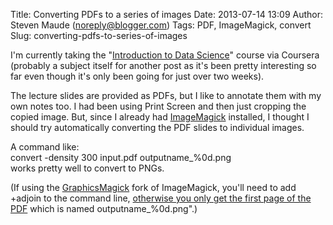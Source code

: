Title: Converting PDFs to a series of images
Date: 2013-07-14 13:09
Author: Steven Maude (noreply@blogger.com)
Tags: PDF, ImageMagick, convert
Slug: converting-pdfs-to-series-of-images

I'm currently taking the "[Introduction to Data
Science](https://class.coursera.org/datasci-001/)" course via Coursera
(probably a subject itself for another post as it's been pretty
interesting so far even though it's only been going for just over two
weeks).  
  
The lecture slides are provided as PDFs, but I like to annotate them
with my own notes too. I had been using Print Screen and then just
cropping the copied image. But, since I already had
[ImageMagick](http://www.imagemagick.org/) installed, I thought I should
try automatically converting the PDF slides to individual images.  
  
A command like:  
<span>convert -density 300 input.pdf outputname\_%0d.png</span>  
<span style="font-family: inherit;">works pretty well to convert to
PNGs.</span>  
  
<span style="font-family: inherit;">(If using the
[GraphicsMagick](http://www.graphicsmagick.org/) fork of ImageMagick,
you'll need to add <span>+adjoin</span> to the command line, [otherwise
you only get the first page of the
PDF](http://sourceforge.net/p/graphicsmagick/bugs/214/) which is named
<span>outputname\_%0d.png</span>".)</span>  
<span><span style="font-family: inherit;"><span style="font-family: inherit;">  
</span></span></span>

